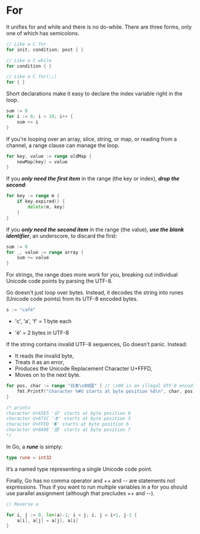 # For

It unifies for and while and there is no do-while. There are three forms, only one of which has semicolons.

```go
// Like a C for
for init; condition; post { }

// Like a C while
for condition { }

// Like a C for(;;)
for { }
```

Short declarations make it easy to declare the index variable right in the loop.

```go
sum := 0
for i := 0; i < 10; i++ {
    sum += i
}
```

If you're looping over an array, slice, string, or map, or reading from a channel, a range clause can manage the loop.

```go
for key, value := range oldMap {
    newMap[key] = value
}
```

If you **_only need the first item_** in the range (the key or index), **_drop the second_**:

```go
for key := range m {
    if key.expired() {
        delete(m, key)
    }
}
```

If you **_only need the second item_** in the range (the value), **_use the blank identifier_**, an underscore, to discard the first:

```go
sum := 0
for _, value := range array {
    sum += value
}
```

For strings, the range does more work for you, breaking out individual Unicode code points by parsing the UTF-8. 

Go doesn't just loop over bytes. Instead, it decodes the string into runes (Unicode code points) from its UTF-8 encoded bytes.

```go
s := "café"
```

* 'c', 'a', 'f' = 1 byte each

* 'é' = 2 bytes in UTF-8


If the string contains invalid UTF-8 sequences, Go doesn't panic. Instead:

* It reads the invalid byte,
* Treats it as an error,
* Produces the Unicode Replacement Character U+FFFD,
* Moves on to the next byte.

```go
for pos, char := range "日本\x80語" { // \x80 is an illegal UTF-8 encoding
    fmt.Printf("character %#U starts at byte position %d\n", char, pos)
}

/* prints
character U+65E5 '日' starts at byte position 0
character U+672C '本' starts at byte position 3
character U+FFFD '�' starts at byte position 6
character U+8A9E '語' starts at byte position 7
*/
```



In Go, a **_rune_** is simply:

```go
type rune = int32
```

It’s a named type representing a single Unicode code point.

Finally, Go has no comma operator and ++ and -- are statements not expressions. Thus if you want to run multiple variables in a for you should use parallel assignment (although that precludes ++ and --).

```go
// Reverse a

for i, j := 0, len(a)-1; i < j; i, j = i+1, j-1 {
    a[i], a[j] = a[j], a[i]
}
```